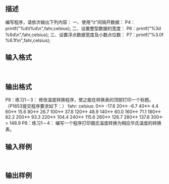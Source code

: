 ## 描述

编写程序，请依次输出下列内容： 一、使用“\t”间隔开数据： P4：printf("%d\t%d\n",fahr,celsius); 二、设置整型数据的宽度： P6：printf("%3d %6d\n",fahr,celsius); 三、设置浮点数据宽度及小数点位数： P7：printf("%3.0f %6.1f\n",fahr,celsius); 

## 输入格式

 

## 输出格式

P8：练习1－3： 修改温度转换程序，使之能在转换表的顶部打印一个标题。 （P1653提交程序要求如下：） fahr: celsius: 0<-> -17.8 20<-> -6.7 40<-> 4.4 60<-> 15.6 80<-> 26.7 100<-> 37.8 120<-> 48.9 140<-> 60.0 160<-> 71.1 180<-> 82.2 200<-> 93.3 220<-> 104.4 240<-> 115.6 260<-> 126.7 280<-> 137.8 300<-> 148.9 P8：练习1－4： 编写一个程序打印摄氏温度转换为相应华氏温度的转换表。

## 输入样例

```plaintext
 
```

## 输出样例

```plaintext
 
```



 



 

